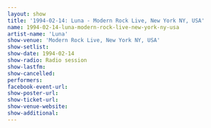 ```yaml
---
layout: show
title: '1994-02-14: Luna - Modern Rock Live, New York NY, USA'
name: 1994-02-14-luna-modern-rock-live-new-york-ny-usa
artist-name: 'Luna'
show-venue: 'Modern Rock Live, New York NY, USA'
show-setlist: 
show-date: 1994-02-14
show-radio: Radio session
show-lastfm: 
show-cancelled: 
performers: 
facebook-event-url: 
show-poster-url: 
show-ticket-url: 
show-venue-website: 
show-additional: 
---
```


